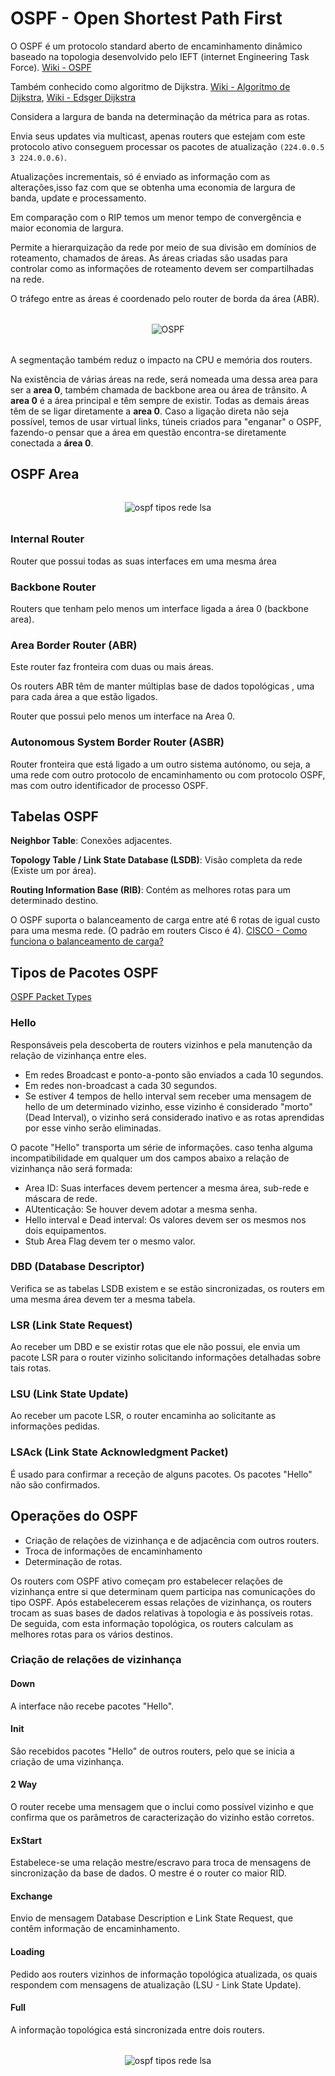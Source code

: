 # OSPF - Open Shortest Path First

O OSPF é um protocolo standard aberto de encaminhamento dinâmico baseado na topologia desenvolvido pelo IEFT (internet Engineering Task Force). [Wiki - OSPF](https://pt.wikipedia.org/wiki/Open_Shortest_Path_First) 

Também conhecido como algoritmo de Dijkstra. 
[Wiki - Algoritmo de Dijkstra](https://pt.wikipedia.org/wiki/Algoritmo_de_Dijkstra), [Wiki - Edsger Dijkstra](https://pt.wikipedia.org/wiki/Edsger_Dijkstra)

Considera a largura de banda na determinação da métrica para as rotas.

Envia seus updates via multicast, apenas routers que estejam com este protocolo ativo conseguem processar os pacotes de atualização `(224.0.0.5 3 224.0.0.6)`.

Atualizações incrementais, só é enviado as informação com as alterações,isso faz com que se obtenha uma economia de largura de banda, update e processamento.

Em comparação com o RIP temos um menor tempo de convergência e maior economia de largura.

Permite a hierarquização da rede por meio de sua divisão em domínios de roteamento, chamados de áreas. As áreas criadas são usadas para controlar como as informações de roteamento devem ser compartilhadas na rede.

O tráfego entre as áreas é coordenado pelo router de borda da área (ABR).

<div style="display: flex;align-items: center;justify-content: center; margin:2rem;">
    <img src="/images/data_communication_and_computer_network/ospf.png" alt="OSPF">
</div>

A segmentação também reduz o impacto na CPU e memória dos routers.

Na existência de várias áreas na rede, será nomeada uma dessa area para ser a __area 0__, também chamada de backbone area ou área de trânsito. A __area 0__ é a área principal e têm sempre de existir. Todas as demais áreas têm de se ligar diretamente a __area 0__. Caso a ligação direta não seja possível, temos de usar virtual links, túneis criados para "enganar" o OSPF, fazendo-o pensar que a área em questão encontra-se diretamente conectada a __área 0__.

## OSPF Area

<div style="display: flex;align-items: center;justify-content: center; margin:2rem;">
    <img src="/images/data_communication_and_computer_network/ospf_tipos_rede_lsa.png" alt="ospf tipos rede lsa">
</div>

### Internal Router

Router que possui todas as suas interfaces em uma mesma área

### Backbone Router

Routers que tenham pelo menos um interface ligada a área 0 (backbone area).

### Area Border Router (ABR)

Este router faz fronteira com duas ou mais áreas.

Os routers ABR têm de manter múltiplas base de dados topológicas , uma para cada área a que estão ligados.

Router que possui pelo menos um interface na Area 0.

### Autonomous System Border Router (ASBR)

Router fronteira que está ligado a um outro sistema autónomo, ou seja, a uma rede com outro protocolo de encaminhamento ou com protocolo OSPF, mas com outro identificador de processo OSPF.

## Tabelas OSPF

__Neighbor Table__: Conexões adjacentes.

__Topology Table / Link State Database (LSDB)__: Visão completa da rede (Existe um por área).

__Routing Information Base (RIB)__: Contém as melhores rotas para um determinado destino.

O OSPF suporta o balanceamento de carga entre até 6 rotas de igual custo para uma mesma rede. (O padrão em routers Cisco é 4). [CISCO - Como funciona o balanceamento de carga?](https://www.cisco.com/c/pt_br/support/docs/ip/border-gateway-protocol-bgp/5212-46.html)

## Tipos de Pacotes OSPF
[OSPF Packet Types ](https://sites.google.com/site/amitsciscozone/ospf/ospf-packet-types)

### Hello

Responsáveis pela descoberta de routers vizinhos e pela manutenção da relação de vizinhança entre eles.

- Em redes Broadcast e ponto-a-ponto são enviados a cada 10 segundos.
- Em redes non-broadcast a cada 30 segundos.
- Se estiver 4 tempos de hello interval sem receber uma mensagem de hello de um determinado vizinho, esse vizinho é considerado "morto" (Dead Interval), o vizinho será considerado inativo e as rotas aprendidas por esse vinho serão eliminadas.

O pacote "Hello" transporta um série de informações. caso tenha alguma incompatibilidade em qualquer um dos campos abaixo a relação de vizinhança não será formada:

- Area ID: Suas interfaces devem pertencer a mesma área, sub-rede e máscara de rede.
- AUtenticação: Se houver devem adotar a mesma senha.
- Hello interval e Dead interval: Os valores devem ser os mesmos nos dois equipamentos.
- Stub Area Flag devem ter o mesmo valor.

### DBD (Database Descriptor)

Verifica se as tabelas LSDB existem e se estão sincronizadas, os routers em uma mesma área devem ter a mesma tabela.

### LSR (Link State Request)

Ao receber um DBD e se existir rotas que ele não possui, ele envia um pacote LSR para o router vizinho solicitando informações detalhadas sobre tais rotas.

### LSU (Link State Update)

Ao receber um pacote LSR, o router encaminha ao solicitante as informações pedidas.

### LSAck (Link State Acknowledgment Packet)

É usado para confirmar a receção de alguns pacotes. Os pacotes "Hello" não são confirmados.

## Operações do OSPF

- Criação de relações de vizinhança e de adjacência com outros routers.
- Troca de informações de encaminhamento
- Determinação de rotas.

Os routers com OSPF ativo começam pro estabelecer relações de vizinhança entre si que determinam quem participa nas comunicações do tipo OSPF. Após estabelecerem essas relações de vizinhança, os routers trocam as suas bases de dados relativas à topologia e às possíveis rotas. De seguida, com esta informação topológica, os routers calculam as melhores rotas para os vários destinos.

### Criação de relações de vizinhança

#### Down
A interface não recebe pacotes "Hello".

#### Init
São recebidos pacotes "Hello" de outros routers, pelo que se inicia a criação de uma vizinhança.

#### 2 Way
O router recebe uma mensagem que o inclui como possível vizinho e que confirma que os parâmetros de caracterização do vizinho estão corretos.

#### ExStart
Estabelece-se uma relação mestre/escravo para troca de mensagens de sincronização da base de dados. O mestre é o router co maior RID.

#### Exchange
Envio de mensagem Database Description e Link State Request, que contêm informação de encaminhamento.

#### Loading
Pedido aos routers vizinhos de informação topológica atualizada, os quais respondem com mensagens de atualização (LSU - Link State Update).

#### Full
A informação topológica está sincronizada entre dois routers.


<div style="display: flex;align-items: center;justify-content: center; margin:2rem;">
    <img src="/images/data_communication_and_computer_network/ospf_operacoes.png" alt="ospf tipos rede lsa">
</div>